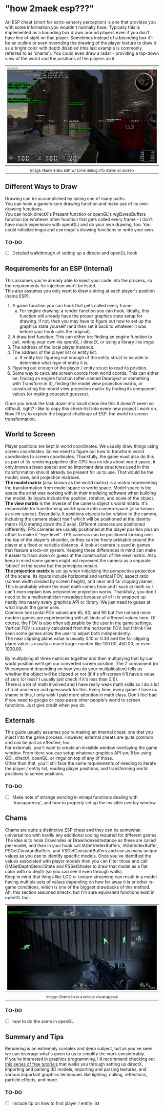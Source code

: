 # "how 2maek esp???" #

An ESP cheat (short for extra-sensory perception) is one that provides you with some information you wouldn't normally have. Typically this is implemented as a bounding box drawn around players even if you don't have line of sight on that player. Sometimes instead of a bounding box it'll be an outline or even overriding the drawing of the player texture to draw it as a bright color with depth disabled (this last example is commonly referred to as 'chams'). You could even draw a radar - providing a top-down view of the world and the positions of the players on it.

| ![esp example](guide_images/esp-example.png) |
|:--:|
| <sub>Image: Name & Box ESP w/ some debug info drawn on screen</sub> | 

## Different Ways to Draw ##

Drawing can be accomplished by taking one of many paths.<br>
You can hook a game's core drawing function and make use of its own drawing functions.<br>
You can hook directX's Present function or openGL's wglSwapBuffers function (or whatever other function that gets called every frame - I don't have much experience with openGL) and do your own drawing, too. You could initialize imgui and use imgui's drawing functions or write your own.<br>

### TO-DO ###
- [ ] Detailed walkthrough of setting up a directx and openGL hook

## Requirements for an ESP (Internal) ##
This assumes you're already able to inject your code into the process, so the requirements for injection won't be listed.<br>
This also assumes you only want to draw a string at each player's position (name ESP).
1. A game function you can hook that gets called every frame.
	<ol type="a">
	<li>For engine drawing: a render function you can hook. Ideally, this function will already have the proper graphics state setup for drawing. If not, then you may have to figure out how to set up the graphics state yourself (and then set it back to whatever it was before your hook calls the original).</li>
	</ol>
2. A draw text function. This can either be: finding an engine function to call, writing your own via openGL / directX, or using a library like imgui.
3. The address of the local player instance.
4. The address of the player list or entity list.
	<ol type="a">
	<li>If entity list: figuring out enough of the entity struct to be able to determine what <em>type</em> of entity it is.</li>
	</ol>
5. Figuring out enough of the player / entity struct to read its position.
6. Some way to calculate screen coords from world coords. This can either be: finding an engine function (often named Deproject or something with Transform in it), finding the model view projection matrix, or constructing the model view projection matrix by finding its component values (or making educated guesses).

Once you break the task down into small steps like this it doesn't seem so difficult, right? I like to copy this check-list into every new project I work on.<br>
Now I'll try to explain the biggest challenge of ESP: the world to screen transformation.

## World to Screen ##
Player positions are kept in world coordinates. We usually draw things using screen coordinates. So we need to figure out how to transform world coordinates to screen coordinates. Thankfully, the game must also do this as part of its rendering pipeline (the GPU has no idea about world space, it only knows screen space) and so important data structures used in this transformation should already be present for us to use. That would be the model, view, and projection matrices.<br>
**The model matrix** (also known as the world matrix) is a matrix representing the transformation from model space to world space. Model space is the space the artist was working with in their modeling software when building the model. Its inputs include the position, rotation, and scale of the object.<br>
**The view matrix** is the inverse of the camera object's world matrix. It's responsible for transforming world-space into camera-space (also known as view-space). Essentially, it positions objects to be relative to the camera, including the camera object itself which will be positioned at the identity matrix (0,0 staring down the Z axis). Different cameras are positioned differently. FPS cameras are usually positioned at the player position plus an offset to make it "eye-level". TPS cameras can be positioned looking over the top of the player's shoulder, or they can be freely orbitable around the player at a fixed or variable distance. A look-at camera is used in games that feature a lock-on system. Keeping these differences in mind can make it easier to track down or guess at the construction of the view matrix. Also keep in mind some games might not represent the camera as a separate 'object' in the scene but the principles remain.<br>
**The projection matrix** is set up when initializing the perspective projection of the scene. Its inputs include horizontal and vertical FOV, aspect ratio (screen width divided by screen height), and near and far clipping planes. This is probably where the most math comes from and I suck at math so I can't even explain how perpsective projection works. Thankfully, you don't need to be a mathematician nowadays because all of it is wrapped up neatly into nearly every graphics API or library. We just need to guess at what inputs the game uses.<br>
Common horizontal FOV values are 65, 80, and 90 but I've noticed more modern games are experimenting with all kinds of different values here. Of course, the FOV is also often adjustable by the user in the game settings.<br>
Vertical FOV is usually calculated from the horizontal FOV, but I think I've seen some games allow the user to adjust both independently.<br>
The near clipping plane value is usually 0.10 or 0.30 and the far clipping plane value is usually a much larger number like 100.00, 450.00, or even 1000.00.

By multiplying all three matrices together and then multiplying that by our world position we'll get our converted screen position. The Z component (or W component depending on how you do your multiplication) tells us whether the object will be clipped or not (if it's off-screen it'll have a value of zero [or less? I usually just check if it's less than 0.1]).<br>
There is a lot of math involved and I have really weak math skills so I do a lot of trial-and-error and guesswork for this. Every time, every game. I have no shame in this, I only wish I paid more attention in math class. Don't feel bad if you need to google or copy-paste other people's world to screen functions. Just give credit when you do.

## Externals ##

This guide usually assumes you're making an internal cheat: one that you inject into the game process. However, external cheats are quite common and can be just as effective, too.<br>
For externals, you'll want to create an invisible window overlaying the game window. From there you can setup whatever graphics API you'll be using: GDI, directX, openGL, or imgui on top of any of those.<br>
Other than that, you'll still face the same requirements of needing to iterate the player / entity list, reading player positions, and transforming world positions to screen positions.

### TO-DO ###
- [ ] Make note of strange wording in winapi functions dealing with 'transparency', and how to properly set up the invisible overlay window.

## Chams ##

Chams are quite a distinctive ESP cheat and they can be somewhat universal too with hardly any additional coding required for different games.<br>
The idea is to hook DrawIndex or DrawIndexedInstance as these are called per-model, and then in your hook call IAGetVertexBuffers, IAGetIndexBuffer, PSGetConstantBuffers, and VSGetConstantBuffers and use as many unique values as you can to identify specific models. Once you've identified the values associated with player models then you can filter those and call OMSetDepthStencilState and PSSetShader to draw that model as a flat color with no depth (so you can see it even through walls).<br>
Keep in mind that things like LOD or texture streaming can result in a model having multiple sets of values depending on how far away it is or other in-game conditions, which is one of the biggest drawbacks of this method.<br>
Ah, this section assumed directx, but I'm sure equivalent functions exist in openGL too.

| ![chams example](guide_images/chams-example.png) |
|:--:|
| <sub>Image: Chams have a unique visual appeal</sub> | 

### TO-DO ###

- [ ] how to do the same in openGL


## Summary and Tips ##

Rendering is an extremely complex and deep subject, but as you've seen we can leverage what's given to us to simplify the work considerably.<br>
If you're interested in graphics programming, I'd recommend checking out [this series of free tutorials](https://www.rastertek.com/tutdx11.html) that walks you through setting up directX, importing and parsing 3D models, importing and parsing textures, and various important graphics techniques like lighting, culling, reflections, particle effects, and more.

### TO-DO ###
- [ ] Include tip on how to find player / entity list